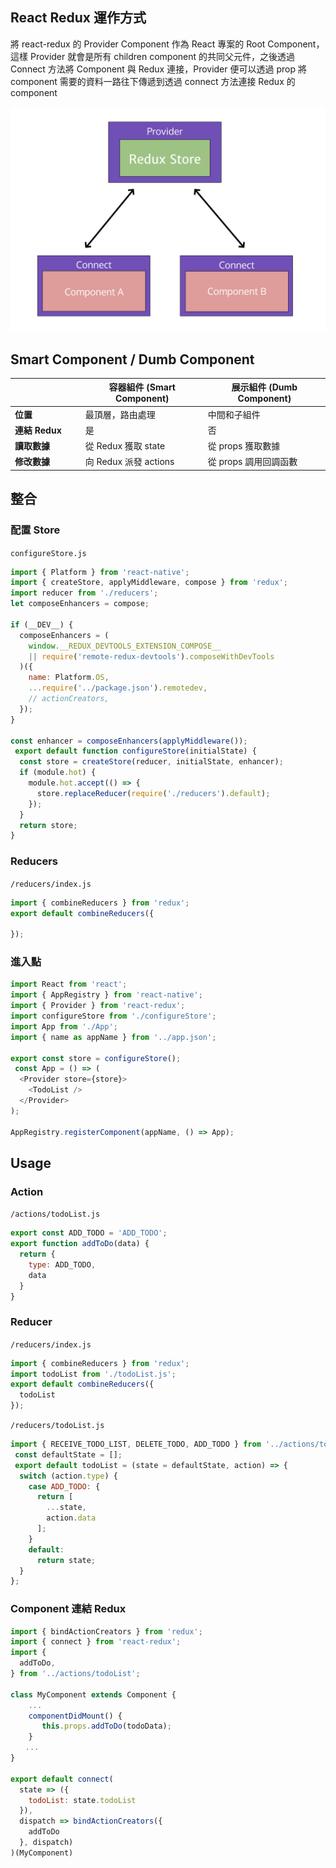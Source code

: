 ## React Redux 運作方式

將 react-redux 的 Provider Component 作為 React 專案的 Root Component，這樣 Provider 就會是所有 children component 的共同父元件，之後透過 Connect 方法將 Component 與 Redux 連接，Provider 便可以透過 prop 將 component 需要的資料一路往下傳遞到透過 connect 方法連接 Redux 的 component

![](assets/2018-10-15-11-43-12.png)

## Smart Component / Dumb Component

|                    | 容器組件 (Smart Component) | 展示組件 (Dumb Component) |
| ------------------ | -------------------------- | ------------------------- |
| **位置**           | 最頂層，路由處理           | 中間和子組件              |
| **連結 Redux**　　 | 是                         | 否                        |
| **讀取數據**       | 從 Redux 獲取 state        | 從 props 獲取數據         |
| **修改數據**       | 向 Redux 派發 actions      | 從 props 調用回調函數     |



## 整合



### 配置 Store 

`configureStore.js`

```js
import { Platform } from 'react-native';
import { createStore, applyMiddleware, compose } from 'redux';
import reducer from './reducers';
let composeEnhancers = compose;

if (__DEV__) {
  composeEnhancers = (
    window.__REDUX_DEVTOOLS_EXTENSION_COMPOSE__
    || require('remote-redux-devtools').composeWithDevTools
  )({
    name: Platform.OS,
    ...require('../package.json').remotedev,
    // actionCreators,
  });
}
    
const enhancer = composeEnhancers(applyMiddleware());
 export default function configureStore(initialState) {
  const store = createStore(reducer, initialState, enhancer);
  if (module.hot) {
    module.hot.accept(() => {
      store.replaceReducer(require('./reducers').default);
    });
  }
  return store;
}
```



### Reducers

`/reducers/index.js`

```js
import { combineReducers } from 'redux';
export default combineReducers({
  
});
```



### 進入點

```js
import React from 'react';
import { AppRegistry } from 'react-native';
import { Provider } from 'react-redux';
import configureStore from './configureStore';
import App from './App';
import { name as appName } from '../app.json';

export const store = configureStore();
 const App = () => (
  <Provider store={store}>
    <TodoList />
  </Provider>
);

AppRegistry.registerComponent(appName, () => App);
```



## Usage

### Action

`/actions/todoList.js`

```js
export const ADD_TODO = 'ADD_TODO';
export function addToDo(data) {
  return {
    type: ADD_TODO,
    data
  }
} 
```



### Reducer

`/reducers/index.js`

```js
import { combineReducers } from 'redux';
import todoList from './todoList.js';
export default combineReducers({
  todoList
});
```

`/reducers/todoList.js`

```js
import { RECEIVE_TODO_LIST, DELETE_TODO, ADD_TODO } from '../actions/todoList';
 const defaultState = [];
 export default todoList = (state = defaultState, action) => {
  switch (action.type) {
    case ADD_TODO: {
      return [
        ...state,
        action.data
      ];
    }
    default:
      return state;
  }
};
```



### Component 連結 Redux

```js
import { bindActionCreators } from 'redux';
import { connect } from 'react-redux';
import {
  addToDo,
} from '../actions/todoList';

class MyComponent extends Component {
    ...
    componentDidMount() {
       this.props.addToDo(todoData); 
    }
　　...
}

export default connect(
  state => ({
    todoList: state.todoList
  }),
  dispatch => bindActionCreators({
    addToDo
  }, dispatch)
)(MyComponent) 
```



